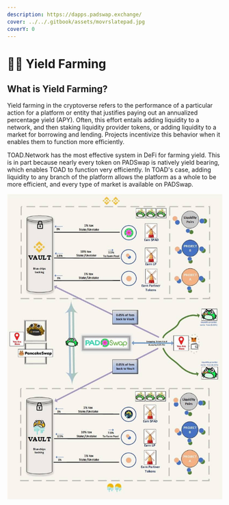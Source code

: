 ```yaml
---
description: https://dapps.padswap.exchange/
cover: ../../.gitbook/assets/movrslatepad.jpg
coverY: 0
---
```


# 👩🌾 Yield Farming

## What is Yield Farming?&#x20;

Yield farming in the cryptoverse refers to the performance of a particular action for a platform or entity that justifies paying out an annualized percentage yield (APY). Often, this effort entails adding liquidity to a network, and then staking liquidity provider tokens, or adding liquidity to a market for borrowing and lending. Projects incentivize this behavior when it enables them to function more efficiently.&#x20;

TOAD.Network has the most effective system in DeFi for farming yield. This is in part because nearly every token on PADSwap is natively yield bearing, which enables TOAD to function very efficiently. In TOAD's case, adding liquidity to any branch of the platform allows the platform as a whole to be more efficient, and every type of market is available on PADSwap.

![](../../.gitbook/assets/systemmap.jpg)


